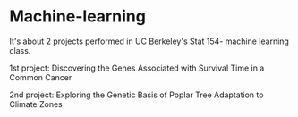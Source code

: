 # Machine-learning

It's about 2 projects performed in UC Berkeley's Stat 154- machine learning class.


1st project: Discovering the Genes Associated with Survival Time in a Common Cancer

2nd project: Exploring the Genetic Basis of Poplar Tree Adaptation to Climate Zones 
